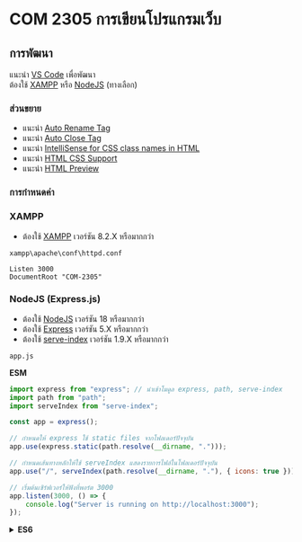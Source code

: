 # COM 2305 การเขียนโปรแกรมเว็บ

## การพัฒนา

แนะนำ [VS Code](https://code.visualstudio.com) เพื่อพัฒนา<br>
ต้องใช้ [XAMPP](./README.md#xampp) หรือ [NodeJS](./README.md#nodejs-expressjs) (ทางเลือก)

### ส่วนขยาย

-   แนะนำ [Auto Rename Tag](https://marketplace.visualstudio.com/items?itemName=formulahendry.auto-rename-tag)
-   แนะนำ [Auto Close Tag](https://marketplace.visualstudio.com/items?itemName=formulahendry.auto-close-tag)
-   แนะนำ [IntelliSense for CSS class names in HTML](https://marketplace.visualstudio.com/items?itemName=Zignd.html-css-class-completion)
-   แนะนำ [HTML CSS Support](https://marketplace.visualstudio.com/items?itemName=ecmel.vscode-html-css)
-   แนะนำ [HTML Preview](https://marketplace.visualstudio.com/items?itemName=george-alisson.html-preview-vscode)

### การกำหนดค่า

### XAMPP

-   ต้องใช้ [XAMPP](https://sourceforge.net/projects/xampp/files/XAMPP%20Windows/8.2.12/xampp-windows-x64-8.2.12-0-VS16-installer.exe/download) เวอร์ชัน 8.2.X หรือมากกว่า

`xampp\apache\conf\httpd.conf`

```
Listen 3000
DocumentRoot "COM-2305"
```

### NodeJS (Express.js)

-   ต้องใช้ [NodeJS](https://nodejs.org/en) เวอร์ชัน 18 หรือมากกว่า
-   ต้องใช้ [Express](https://nodejs.org/en) เวอร์ชัน 5.X หรือมากกว่า
-   ต้องใช้ [serve-index](https://www.npmjs.com/package/serve-index) เวอร์ชัน 1.9.X หรือมากกว่า

`app.js` <br>

**ESM**

```js
import express from "express"; // นำเข้าโมดูล express, path, serve-index
import path from "path";
import serveIndex from "serve-index";

const app = express();

// กำหนดให้ express ใช้ static files จากโฟลเดอร์ปัจจุบัน
app.use(express.static(path.resolve(__dirname, ".")));

// กำหนดเส้นทางหลักให้ใช้ serveIndex แสดงรายการไฟล์ในโฟลเดอร์ปัจจุบัน
app.use("/", serveIndex(path.resolve(__dirname, "."), { icons: true }));

// เริ่มต้นเซิร์ฟเวอร์ให้ฟังที่พอร์ต 3000
app.listen(3000, () => {
	console.log("Server is running on http://localhost:3000");
});
```

<details>
<summary><a style='font-weight: bold'>ES6</a></summary>

```js
const express = require("express");
const path = require("path");
const serveIndex = require("serve-index");

const app = express();

app.use(express.static(path.join(__dirname, ".")));
app.use("/", serveIndex(path.join(__dirname, "."), { icons: true }));
app.listen(3000, function () {
	console.log("Server is running on http://localhost:3000");
});
```

</details>
